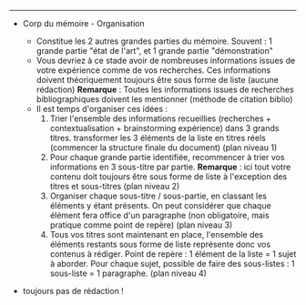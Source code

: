 


--------------------------------

- Corp du mémoire - Organisation
  - Constitue les 2 autres grandes parties du mémoire. Souvent : 1 grande partie "état de l'art", et 1 grande partie "démonstration"
  - Vous devriez à ce stade avoir de nombreuses informations issues de votre expérience comme de vos recherches. Ces informations doivent théoriquement toujours être sous forme de liste (aucune rédaction)
  __Remarque__ : Toutes les informations issues de recherches bibliographiques doivent les mentionner (méthode de citation biblio)
  - Il est temps d'organiser ces idées : 
    1. Trier l'ensemble des informations recueillies (recherches + contextualisation + brainstorming expérience) dans 3 grands titres. transformer les 3 éléments de la liste en titres réels (commencer la structure finale du document) (plan niveau 1)
    2. Pour chaque grande partie identifiée, recommencer à trier vos informations en 3 sous-titre par partie.
    __Remarque__ : ici tout votre contenu doit toujours être sous forme de liste à l'exception des titres et sous-titres (plan niveau 2)
    3. Organiser chaque sous-titre / sous-partie, en classant les éléments y étant présents. On peut considérer que chaque élément fera office d'un paragraphe (non obligatoire, mais pratique comme point de repère) (plan niveau 3)
    4. Tous vos titres sont maintenant en place, l'ensemble des éléments restants sous forme de liste représente donc vos contenus à rédiger. Point de repère : 1 élément de la liste = 1 sujet à aborder. Pour chaque sujet, possible de faire des sous-listes : 1 sous-liste = 1 paragraphe. (plan niveau 4)



- toujours pas de rédaction !